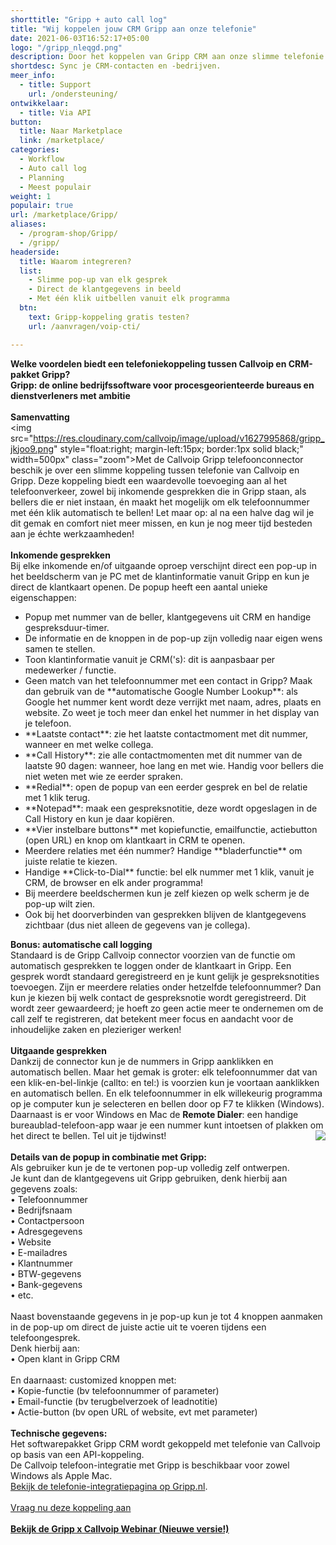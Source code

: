 ```yaml
---
shorttitle: "Gripp + auto call log"
title: "Wij koppelen jouw CRM Gripp aan onze telefonie"
date: 2021-06-03T16:52:17+05:00
logo: "/gripp_nleqgd.png"
description: Door het koppelen van Gripp CRM aan onze slimme telefonie werk je een stuk efficienter.
shortdesc: Sync je CRM-contacten en -bedrijven.
meer_info:
  - title: Support
    url: /ondersteuning/
ontwikkelaar:
  - title: Via API
button:
  title: Naar Marketplace
  link: /marketplace/
categories:
  - Workflow
  - Auto call log
  - Planning
  - Meest populair
weight: 1
populair: true
url: /marketplace/Gripp/
aliases:
  - /program-shop/Gripp/
  - /gripp/
headerside:
  title: Waarom integreren?
  list:
    - Slimme pop-up van elk gesprek
    - Direct de klantgegevens in beeld
    - Met één klik uitbellen vanuit elk programma
  btn:
    text: Gripp-koppeling gratis testen? 
    url: /aanvragen/voip-cti/

---
```


**Welke voordelen biedt een telefoniekoppeling tussen Callvoip en CRM-pakket Gripp?<br>
Gripp: de online bedrijfssoftware voor procesgeorienteerde bureaus en dienstverleners met ambitie**<br>
<br>
**Samenvatting**<br>
<img src="https://res.cloudinary.com/callvoip/image/upload/v1627995868/gripp_jkjoo9.png" style="float:right; margin-left:15px; border:1px solid black;" width=500px" class="zoom">Met de Callvoip Gripp telefoonconnector beschik je over een slimme koppeling tussen telefonie van Callvoip en Gripp. Deze koppeling biedt een waardevolle toevoeging aan al het telefoonverkeer, zowel bij inkomende gesprekken die in Gripp staan, als bellers die er niet instaan, én maakt het mogelijk om elk telefoonnummer met één klik automatisch te bellen! Let maar op: al na een halve dag wil je dit gemak en comfort niet meer missen, en kun je nog meer tijd besteden aan je échte werkzaamheden!<br>
<br>
**Inkomende gesprekken**<br>
Bij elke inkomende en/of uitgaande oproep verschijnt direct een pop-up in het beeldscherm van je PC met de klantinformatie vanuit Gripp en kun je direct de klantkaart openen. De popup heeft een aantal unieke eigenschappen: <br>
<div class="usp-list">
<ul>
<li>Popup met nummer van de beller, klantgegevens uit CRM en handige gespreksduur-timer.</li>
<li>De informatie en de knoppen in de pop-up zijn volledig naar eigen wens samen te stellen.</li>
<li>Toon klantinformatie vanuit je CRM('s): dit is aanpasbaar per medewerker / functie. </li>
<li>Geen match van het telefoonnummer met een contact in Gripp? Maak dan gebruik van de **automatische Google Number Lookup**: als Google het nummer kent wordt deze verrijkt met naam, adres, plaats en website. Zo weet je toch meer dan enkel het nummer in het display van je telefoon.</li>
<li>**Laatste contact**: zie het laatste contactmoment met dit nummer, wanneer en met welke collega.</li>
<li>**Call History**: zie alle contactmomenten met dit nummer van de laatste 90 dagen: wanneer, hoe lang en met wie. Handig voor bellers die niet weten met wie ze eerder spraken.</li>
<li>**Redial**: open de popup van een eerder gesprek en bel de relatie met 1 klik terug.</li>
<li>**Notepad**: maak een gespreksnotitie, deze wordt opgeslagen in de Call History en kun je daar kopiëren.</li>
<li>**Vier instelbare buttons** met kopiefunctie, emailfunctie, actiebutton (open URL) en knop om klantkaart in CRM te openen.</li>
<li>Meerdere relaties met één nummer? Handige **bladerfunctie** om juiste relatie te kiezen. </li>
<li>Handige **Click-to-Dial** functie: bel elk nummer met 1 klik, vanuit je CRM, de browser en elk ander programma!</li>
<li>Bij meerdere beeldschermen kun je zelf kiezen op welk scherm je de pop-up wilt zien.</li>
<li>Ook bij het doorverbinden van gesprekken blijven de klantgegevens zichtbaar (dus niet alleen de gegevens van je collega).</li>
</ul>
</div>

**Bonus: automatische call logging**<br>
Standaard is de Gripp Callvoip connector voorzien van de functie om automatisch gesprekken te loggen onder de klantkaart in Gripp. Een gesprek wordt standaard geregistreerd en je kunt gelijk je gespreksnotities toevoegen. Zijn er meerdere relaties onder hetzelfde telefoonnummer? Dan kun je kiezen bij welk contact de gespreksnotie wordt geregistreerd. Dit wordt zeer gewaardeerd; je hoeft zo geen actie meer te ondernemen om de call zelf te registreren, dat betekent meer focus en aandacht voor de inhoudelijke zaken en plezieriger werken!<br>
<br>
**Uitgaande gesprekken**<br>
Dankzij de connector kun je de nummers in Gripp aanklikken en automatisch bellen. Maar het gemak is groter: elk telefoonnummer dat van een klik-en-bel-linkje (callto: en tel:) is voorzien kun je voortaan aanklikken en automatisch bellen. En elk telefoonnummer in elk willekeurig programma op je computer kun je selecteren en bellen door op F7 te klikken (Windows). <br>
Daarnaast is er voor Windows en Mac de **Remote Dialer**: een handige bureaublad-telefoon-app waar je een nummer kunt intoetsen of plakken om het direct te bellen. Tel uit je tijdwinst! <img src="https://res.cloudinary.com/callvoip/image/upload/v1651516324/Bubble_infographic_beknopt-4_020522MT_et5ctn.jpg" style="float:right"><br>
<br>
**Details van de popup in combinatie met Gripp:**<br>
Als gebruiker kun je de te vertonen pop-up volledig zelf ontwerpen. <br>
Je kunt dan de klantgegevens uit Gripp gebruiken, denk hierbij aan gegevens zoals: <br>
• Telefoonnummer<br>
• Bedrijfsnaam<br>
• Contactpersoon<br>
• Adresgegevens<br>
• Website<br>
• E-mailadres<br>
• Klantnummer<br>
• BTW-gegevens<br>
• Bank-gegevens<br>
• etc.<br>
<br>
Naast bovenstaande gegevens in je pop-up kun je tot 4 knoppen aanmaken in de pop-up om direct de juiste actie uit te voeren tijdens een telefoongesprek. <br>
Denk hierbij aan:<br>
• Open klant in Gripp CRM<br>
<br>
En daarnaast: customized knoppen met: <br>
• Kopie-functie (bv telefoonnummer of parameter)<br>
• Email-functie (bv terugbelverzoek of leadnotitie)<br>
• Actie-button (bv open URL of website, evt met parameter) <br>
<br>
**Technische gegevens:**<br>
Het softwarepakket Gripp CRM wordt gekoppeld met telefonie van Callvoip op basis van een API-koppeling.<br>
De Callvoip telefoon-integratie met Gripp is beschikbaar voor zowel Windows als Apple Mac.<br> 
<a href="https://www.gripp.com/koppelingen/callvoip/" target="_blank">Bekijk de telefonie-integratiepagina op Gripp.nl</a>.<br>
<br><a href="/aanvragen/voip-cti/" class="button">Vraag nu deze koppeling aan</a>
<br><br><b><a href="https://www.youtube.com/watch?v=AHpOELrPnpU" target="_blank">Bekijk de Gripp x Callvoip Webinar (Nieuwe versie!)</a></b>
